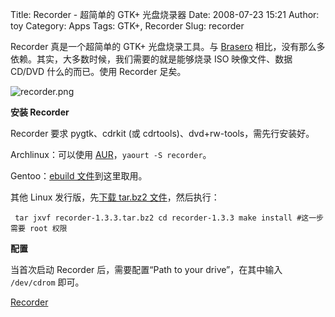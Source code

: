Title: Recorder - 超简单的 GTK+ 光盘烧录器
Date: 2008-07-23 15:21
Author: toy
Category: Apps
Tags: GTK+, Recorder
Slug: recorder

Recorder 真是一个超简单的 GTK+ 光盘烧录工具。与
[Brasero](http://linuxtoy.org/tag/brasero)
相比，没有那么多依赖。其实，大多数时候，我们需要的就是能够烧录 ISO
映像文件、数据 CD/DVD 什么的而已。使用 Recorder 足矣。

![recorder.png](http://i.linuxtoy.org/i/2008/07/recorder.png)

**安装 Recorder**

Recorder 要求 pygtk、cdrkit (或 cdrtools)、dvd+rw-tools，需先行安装好。

Archlinux：可以使用
[AUR](http://aur.archlinux.org/packages.php?ID=16501)，`yaourt -S recorder`。

Gentoo：[ebuild
文件](http://recorder.googlecode.com/files/recorder-1.3.1.ebuild)到这里取用。

其他 Linux 发行版，先[下载 tar.bz2
文件](http://code.google.com/p/recorder/downloads/list)，然后执行：  

` tar jxvf recorder-1.3.3.tar.bz2 cd recorder-1.3.3 make install #这一步需要 root 权限`

**配置**

当首次启动 Recorder 后，需要配置“Path to your drive”，在其中输入
`/dev/cdrom` 即可。

[Recorder](http://code.google.com/p/recorder/)
